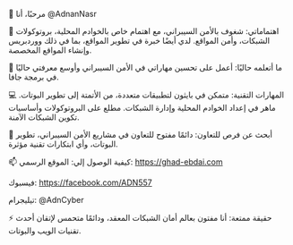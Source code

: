 👋 مرحبًا، أنا @AdnanNasr

👀 اهتماماتي: شغوف بالأمن السيبراني، مع اهتمام خاص بالخوادم المحلية، بروتوكولات الشبكات، وأمن المواقع. لدي أيضًا خبرة في تطوير المواقع، بما في ذلك ووردبريس وإنشاء المواقع المخصصة.

🌱 ما أتعلمه حاليًا: أعمل على تحسين مهاراتي في الأمن السيبراني وأوسع معرفتي حاليًا في برمجة جافا.

💻 المهارات التقنية:
متمكن في بايثون لتطبيقات متعددة، من الأتمتة إلى تطوير البوتات.
ماهر في إعداد الخوادم المحلية وإدارة الشبكات.
مطلع على البروتوكولات وأساسيات تكوين الشبكات الآمنة.

💚 أبحث عن فرص للتعاون: دائمًا مفتوح للتعاون في مشاريع الأمن السيبراني، تطوير البوتات، وأي ابتكارات تقنية مؤثرة.

📫 كيفية الوصول إلي:
الموقع الرسمي: https://ghad-ebdai.com

فيسبوك: https://facebook.com/ADN557

تيليجرام: @AdnCyber

⚡ حقيقة ممتعة: أنا مفتون بعالم أمان الشبكات المعقد، ودائمًا متحمس لإتقان أحدث تقنيات الويب والبوتات.
